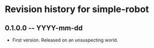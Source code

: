 # Revision history for simple-robot

## 0.1.0.0 -- YYYY-mm-dd

* First version. Released on an unsuspecting world.
